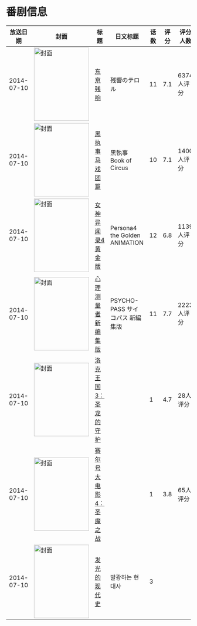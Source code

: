 # 番剧信息

|放送日期|封面|标题|日文标题|话数|评分|评分人数|
|---|---|---|---|---|---|---|
|2014-07-10|<img src="https://lain.bgm.tv/pic/cover/c/5c/34/100443_2SGZ5.jpg" alt="封面" style="width:150px;height:200px;object-fit:cover;">|[东京残响](https://bangumi.tv/subject/100443)|残響のテロル|11|7.1|6374人评分|
|2014-07-10|<img src="https://lain.bgm.tv/pic/cover/c/38/ae/100526_Q0BET.jpg" alt="封面" style="width:150px;height:200px;object-fit:cover;">|[黑执事 马戏团篇](https://bangumi.tv/subject/100526)|黒執事 Book of Circus|10|7.1|1400人评分|
|2014-07-10|<img src="https://lain.bgm.tv/pic/cover/c/8a/11/103304_5e85P.jpg" alt="封面" style="width:150px;height:200px;object-fit:cover;">|[女神异闻录4 黄金版](https://bangumi.tv/subject/103304)|Persona4 the Golden ANIMATION|12|6.8|1139人评分|
|2014-07-10|<img src="https://lain.bgm.tv/pic/cover/c/6d/e3/103906_5T2Z7.jpg" alt="封面" style="width:150px;height:200px;object-fit:cover;">|[心理测量者 新编集版](https://bangumi.tv/subject/103906)|PSYCHO-PASS サイコパス 新編集版|11|7.7|2223人评分|
|2014-07-10|<img src="https://lain.bgm.tv/pic/cover/c/0e/38/134462_Xb0qv.jpg" alt="封面" style="width:150px;height:200px;object-fit:cover;">|[洛克王国3：圣龙的守护](https://bangumi.tv/subject/134462)||1|4.7|28人评分|
|2014-07-10|<img src="https://lain.bgm.tv/pic/cover/c/76/56/134471_6wSdt.jpg" alt="封面" style="width:150px;height:200px;object-fit:cover;">|[赛尔号大电影4：圣魔之战](https://bangumi.tv/subject/134471)||1|3.8|65人评分|
|2014-07-10|<img src="https://bangumi.tv/img/no_icon_subject.png" alt="封面" style="width:150px;height:200px;object-fit:cover;">|[发光的现代史](https://bangumi.tv/subject/311964)|발광하는 현대사|3|||
